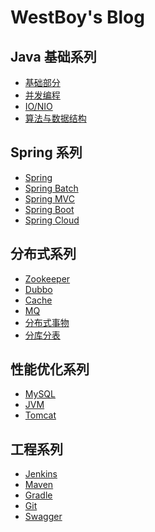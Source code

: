 # WestBoy's Blog

## Java 基础系列

* [基础部分]()
* [并发编程]()
* [IO/NIO]()
* [算法与数据结构]()

## Spring 系列

* [Spring]()
* [Spring Batch]()
* [Spring MVC]()
* [Spring Boot]()
* [Spring Cloud]()


## 分布式系列

* [Zookeeper]()
* [Dubbo]()
* [Cache](repository/分布式系列/cache/index.md)
* [MQ]()
* [分布式事物]()
* [分库分表]()

## 性能优化系列

* [MySQL]()
* [JVM]()
* [Tomcat]()

## 工程系列

* [Jenkins]()
* [Maven]()
* [Gradle]()
* [Git]()
* [Swagger]()

